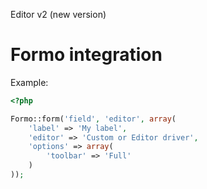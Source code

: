 Editor v2 (new version)

# Formo integration

Example:
```php
<?php

Formo::form('field', 'editor', array(
    'label' => 'My label',
    'editor' => 'Custom or Editor driver',
    'options' => array(
        'toolbar' => 'Full'
    )
));
```